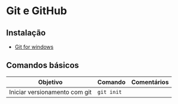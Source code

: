 # Git e GitHub

## Instalação

- [Git for windows](https://git-scm.com/)

## Comandos básicos

Objetivo|Comando|Comentários
-|-|-
Iniciar versionamento com git|`git init`|

<!--stackedit_data:
eyJoaXN0b3J5IjpbLTg1MjgxNjg2OSwyMDc0MjU4ODU5LDIwOD
UzNjg3ODldfQ==
-->